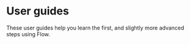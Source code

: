 # User guides

These user guides help you learn the first, and slightly more advanced steps
using Flow.

```{tableofcontents}
```